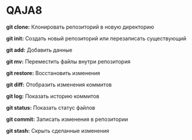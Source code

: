 # QAJA8

<p><strong>git clone:</strong> Клонировать репозиторий в новую директорию</p>
<p><strong>git init:</strong> Создать новый репозиторий или перезаписать существующий</p> 
<p><strong>git add:</strong> Добавить данные</p>
<p><strong>git mv:</strong> Переместить файлы внутри репозитория</p>
<p><strong>git restore:</strong> Восстановить изменения</p>
<p><strong>git diff:</strong> Отобразить изменения коммитов</p>
<p><strong>git log:</strong> Показать историю коммитов</p>
<p><strong>git status:</strong> Показать статус файлов</p>
<p><strong>git commit:</strong> Записать изменения в репозитории</p>
<p><strong>git stash:</strong> Скрыть сделанные изменения</p>

